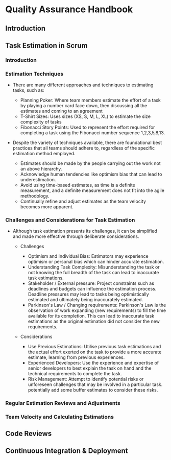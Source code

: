 # Quality Assurance Handbook

## Introduction

## Task Estimation in Scrum
  
### Introduction  

### Estimation Techniques

- There are many different approaches and techniques to estimating tasks, such as:

	 - Planning Poker: Where team members estimate the effort of a task by playing a number card face down, then discussing all the estimates and coming to an agreement
	- T-Shirt Sizes: Uses sizes (XS, S, M, L, XL) to estimate the size complexity of tasks
	 - Fibonacci Story Points: Used to represent the effort required for completing a task using the Fibonacci number sequence 1,2,3,5,8,13.

- Despite the variety of techniques available, there are foundational best practices that all teams should adhere to, regardless of the specific estimation method employed.

	- Estimates should be made by the people carrying out the work not an above hierarchy.
	- Acknowledge human tendencies like optimism bias that can lead to underestimation.
	- Avoid using time-based estimates, as time is a definite measurement, and a definite measurement does not fit into the agile methodology. 
	- Continually refine and adjust estimates as the team velocity becomes more apparent.

### Challenges and Considerations for Task Estimation

- Although task estimation presents its challenges, it can be simplified and made more effective through deliberate considerations.

	- Challenges

		- Optimism and Individual Bias: Estimators may experience optimism or personal bias which can hinder accurate estimation.
		- Understanding Task Complexity: Misunderstanding the task or not knowing the full breadth of the task can lead to inaccurate task estimations.
		- Stakeholder / External pressure: Project constraints such as deadlines and budgets can influence the estimation process. Deadline pressures may lead to tasks being optimistically estimated and ultimately being inaccurately estimated.
		- Parkinson's Law / Changing requirements: Parkinson's Law is the observation of work expanding (new requirements) to fill the time available for its completion. This can lead to inaccurate task estimations as the original estimation did not consider the new requirements.

	- Considerations 

		- Use Previous Estimations: Utilise previous task estimations and the actual effort exerted on the task to provide a more accurate estimate, learning from previous experiences.
		- Experienced Developers: Use the experience and expertise of senior developers to best explain the task on hand and the technical requirements to complete the task.
		- Risk Management: Attempt to identify potential risks or unforeseen challenges that may be involved in a particular task. potentially add some buffer estimates to consider these risks.


### Regular Estimation Reviews and Adjustments

### Team Velocity and Calculating Estimations

## Code Reviews

## Continuous Integration & Deployment

